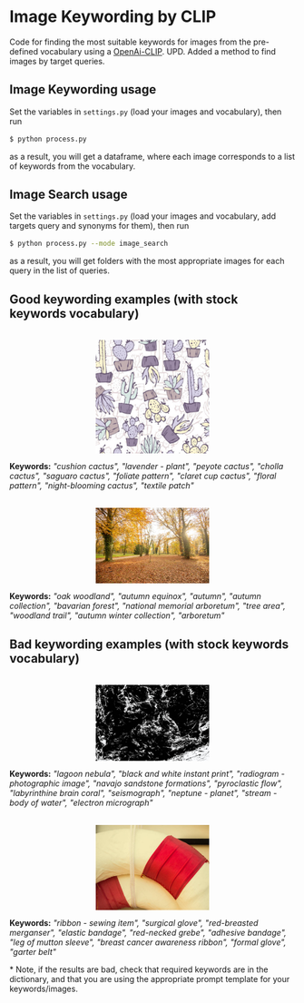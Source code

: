 # Image Keywording by CLIP

Code for finding the most suitable keywords for images from the pre-defined vocabulary using a [OpenAi-CLIP](https://github.com/openai/CLIP).
UPD. Added a method to find images by target queries.

## Image Keywording usage
Set the variables in `settings.py` (load your images and vocabulary), then run
```bash
$ python process.py
```
as a result, you will get a dataframe, where each image corresponds to a list of keywords from the vocabulary.


## Image Search usage
Set the variables in `settings.py` (load your images and vocabulary, add targets query and synonyms for them), then run
```bash
$ python process.py --mode image_search
```
as a result, you will get folders with the most appropriate images for each query in the list of queries.


## Good keywording examples (with stock keywords vocabulary)
<br/>
<img style="display: block; margin: auto;" src="./data/images/potted_cactus_texture.jpg" width="200px">
<p style="text-align: left;">
    <strong>Keywords:</strong> <em>"cushion cactus", "lavender - plant", "peyote cactus", "cholla cactus", "saguaro cactus", "foliate pattern", "claret cup cactus", "floral pattern", "night-blooming cactus", "textile patch"</em>
</p>
<br/>
<img style="display: block; margin: auto;" src="./data/images/park_in_autumn.jpg" width="200px">
<p style="text-align: left;">
    <strong>Keywords:</strong> <em>"oak woodland", "autumn equinox", "autumn", "autumn collection", "bavarian forest", "national memorial arboretum", "tree area", "woodland trail", "autumn winter collection", "arboretum"</em>
</p>

## Bad keywording examples (with stock keywords vocabulary)
<br/>
<img style="display: block; margin: auto;" src="./data/images/black_marble_texture.jpg" width="200px">
<p style="text-align: left;">
    <strong>Keywords:</strong> <em>"lagoon nebula", "black and white instant print", "radiogram - photographic image", "navajo sandstone formations", "pyroclastic flow", "labyrinthine brain coral", "seismograph", "neptune - planet", "stream - body of water", "electron micrograph"</em>
</p>
<br/>
<img style="display: block; margin: auto;" src="./data/images/life_buoy.jpg" width="200px">
<p style="text-align: left;">
    <strong>Keywords:</strong> <em>"ribbon - sewing item", "surgical glove", "red-breasted merganser", "elastic bandage", "red-necked grebe", "adhesive bandage", "leg of mutton sleeve", "breast cancer awareness ribbon", "formal glove", "garter belt"</em>
</p>

\* Note, if the results are bad, check that required keywords are in the dictionary, and that you are using the appropriate prompt template for your keywords/images.